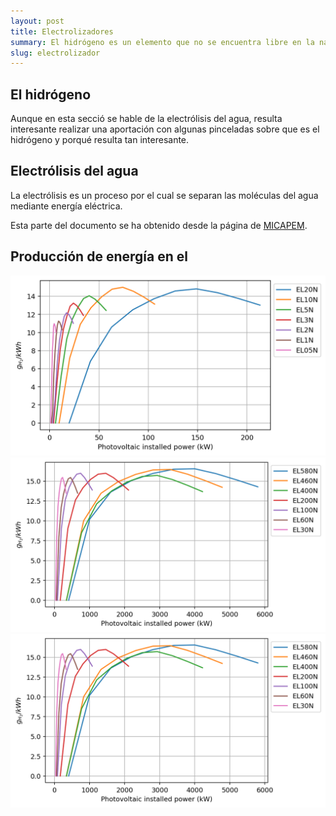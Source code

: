 ```yaml
---
layout: post
title: Electrolizadores
summary: El hidrógeno es un elemento que no se encuentra libre en la naturaleza, por lo que debe ser producido. Los electrolizadores utilizan la energía eléctrica para romper la molécula de agua y separarla en hidrógeno y oxígeno. 
slug: electrolizador
---
```


## El hidrógeno
Aunque en esta secció se hable de la electrólisis del agua, resulta interesante realizar una aportación con algunas pinceladas sobre que es el hidrógeno y porqué resulta tan interesante. 

## Electrólisis del agua

La electrólisis es un proceso por el cual se separan las moléculas del agua mediante energía eléctrica.  

Esta parte del documento se ha obtenido desde la página de <a href="/projects/micapem" target="_blank">MICAPEM</a>.

## Producción de energía en el



<img src='https://raw.githubusercontent.com/jordirenau/jordirenau.github.io/main/docs/_posts/2021-02-15-electrolizador_images/ratio_to_energy_upto_EL20N.png' alt='Producción de hidrógeno de baja potencia' />



<img src='https://raw.githubusercontent.com/jordirenau/jordirenau.github.io/main/docs/_posts/2021-02-15-electrolizador_images/ratio_to_energy_upto_EL580N.png' alt='Producción de hidrógeno de alta potencia' />



<img src='https://github.com/jordirenau/jordirenau.github.io/blob/main/docs/_posts/2021-02-15-electrolizador_images/ratio_to_energy_upto_EL580N.png?raw=true' alt='Esquema técnico de la cogeneración' />
